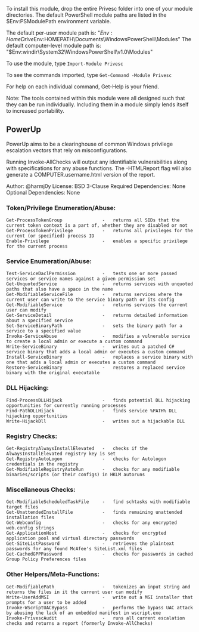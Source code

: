 To install this module, drop the entire Privesc folder into one of your module directories. The default PowerShell module paths are listed in the $Env:PSModulePath environment variable.

The default per-user module path is: "$Env:HomeDrive$Env:HOMEPATH\Documents\WindowsPowerShell\Modules"
The default computer-level module path is: "$Env:windir\System32\WindowsPowerShell\v1.0\Modules"

To use the module, type `Import-Module Privesc`

To see the commands imported, type `Get-Command -Module Privesc`

For help on each individual command, Get-Help is your friend.

Note: The tools contained within this module were all designed such that they can be run individually. Including them in a module simply lends itself to increased portability.


## PowerUp

PowerUp aims to be a clearinghouse of common Windows privilege escalation
vectors that rely on misconfigurations.

Running Invoke-AllChecks will output any identifiable vulnerabilities along
with specifications for any abuse functions. The -HTMLReport flag will also
generate a COMPUTER.username.html version of the report.

Author: @harmj0y
License: BSD 3-Clause
Required Dependencies: None
Optional Dependencies: None


### Token/Privilege Enumeration/Abuse:
    Get-ProcessTokenGroup               -   returns all SIDs that the current token context is a part of, whether they are disabled or not
    Get-ProcessTokenPrivilege           -   returns all privileges for the current (or specified) process ID
    Enable-Privilege                    -   enables a specific privilege for the current process

### Service Enumeration/Abuse:
    Test-ServiceDaclPermission          -   tests one or more passed services or service names against a given permission set
    Get-UnquotedService                 -   returns services with unquoted paths that also have a space in the name
    Get-ModifiableServiceFile           -   returns services where the current user can write to the service binary path or its config
    Get-ModifiableService               -   returns services the current user can modify
    Get-ServiceDetail                   -   returns detailed information about a specified service
    Set-ServiceBinaryPath               -   sets the binary path for a service to a specified value
    Invoke-ServiceAbuse                 -   modifies a vulnerable service to create a local admin or execute a custom command
    Write-ServiceBinary                 -   writes out a patched C# service binary that adds a local admin or executes a custom command
    Install-ServiceBinary               -   replaces a service binary with one that adds a local admin or executes a custom command
    Restore-ServiceBinary               -   restores a replaced service binary with the original executable

### DLL Hijacking:
    Find-ProcessDLLHijack               -   finds potential DLL hijacking opportunities for currently running processes
    Find-PathDLLHijack                  -   finds service %PATH% DLL hijacking opportunities
    Write-HijackDll                     -   writes out a hijackable DLL
    
### Registry Checks:
    Get-RegistryAlwaysInstallElevated   -   checks if the AlwaysInstallElevated registry key is set
    Get-RegistryAutoLogon               -   checks for Autologon credentials in the registry
    Get-ModifiableRegistryAutoRun       -   checks for any modifiable binaries/scripts (or their configs) in HKLM autoruns

### Miscellaneous Checks:
    Get-ModifiableScheduledTaskFile     -   find schtasks with modifiable target files
    Get-UnattendedInstallFile           -   finds remaining unattended installation files
    Get-Webconfig                       -   checks for any encrypted web.config strings
    Get-ApplicationHost                 -   checks for encrypted application pool and virtual directory passwords
    Get-SiteListPassword                -   retrieves the plaintext passwords for any found McAfee's SiteList.xml files
    Get-CachedGPPPassword               -   checks for passwords in cached Group Policy Preferences files

### Other Helpers/Meta-Functions:
    Get-ModifiablePath                  -   tokenizes an input string and returns the files in it the current user can modify
    Write-UserAddMSI                    -   write out a MSI installer that prompts for a user to be added
    Invoke-WScriptUACBypass             -   performs the bypass UAC attack by abusing the lack of an embedded manifest in wscript.exe
    Invoke-PrivescAudit                 -   runs all current escalation checks and returns a report (formerly Invoke-AllChecks)

